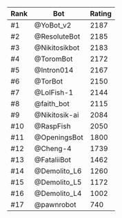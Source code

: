 Rank|Bot|Rating
---|---|---
#1|@YoBot_v2|2187
#2|@ResoluteBot|2185
#3|@Nikitosikbot|2183
#4|@ToromBot|2172
#5|@Intron014|2167
#6|@TorBot|2150
#7|@LolFish-1|2144
#8|@faith_bot|2115
#9|@Nikitosik-ai|2084
#10|@RaspFish|2050
#11|@OpeningsBot|1800
#12|@Cheng-4|1739
#13|@FataliiBot|1462
#14|@Demolito_L6|1260
#15|@Demolito_L5|1172
#16|@Demolito_L4|1002
#17|@pawnrobot|740
